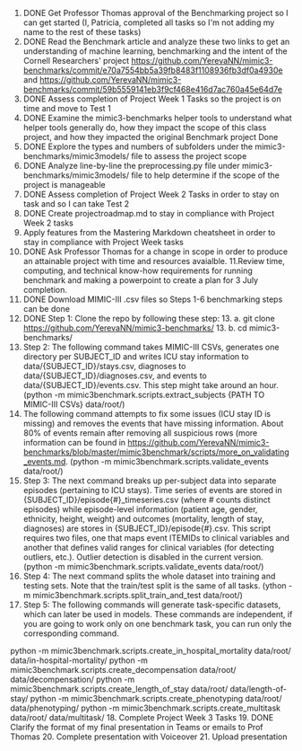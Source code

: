 1. DONE Get Professor Thomas approval of the Benchmarking project	so I can get started (I, Patricia, completed all tasks so I'm not adding my name to the rest of these tasks)
2. DONE Read the  Benchmark article and analyze these two links to get an understanding of machine learning, benchmarking and the intent of the Cornell Researchers' project https://github.com/YerevaNN/mimic3-benchmarks/commit/e70a7554bb5a39fb8483f1108936fb3df0a4930e  and	
https://github.com/YerevaNN/mimic3-benchmarks/commit/59b5559141eb3f9cf468e416d7ac760a45e64d7e	
3. DONE Assess completion of Project Week 1 Tasks so the project is on time and move to Test 1 
4. DONE Examine the mimic3-benchmarks helper tools 	to understand what helper tools generally do, how they impact the scope of this class project, and how they impacted the original Benchmark project	Done
5. DONE Explore the types and numbers of subfolders under the  mimic3-benchmarks/mimic3models/ file to assess the project scope
6. DONE Analyze line-by-line the preprocessing.py file under mimic3-benchmarks/mimic3models/ file	to help determine if the scope of the project is manageable
7. DONE Assess completion of Project Week 2 Tasks in order to stay on task and so I can take Test 2
8. DONE Create projectroadmap.md to stay in compliance with Project Week 2 tasks
9. Apply features from the Mastering Markdown cheatsheet 	in order to stay in compliance with Project Week tasks 
10. DONE Ask Professor Thomas for a change in scope	in order to produce an attainable project with time and resources avaialble. 
11.Review time, computing, and technical know-how requirements  for running benchmark and making a powerpoint to create a plan for 3 July completion. 
12. DONE Download MIMIC-III .csv files	so Steps 1-6 benchmarking steps can be done
13. DONE Step 1: Clone the repo by following these step:
    13. a. git clone https://github.com/YerevaNN/mimic3-benchmarks/
    13. b. cd mimic3-benchmarks/
14. Step 2: The following command takes MIMIC-III CSVs, generates one directory per SUBJECT_ID and writes ICU stay information to data/{SUBJECT_ID}/stays.csv, diagnoses to data/{SUBJECT_ID}/diagnoses.csv, and events to data/{SUBJECT_ID}/events.csv. This step might take around an hour. (python -m mimic3benchmark.scripts.extract_subjects {PATH TO MIMIC-III CSVs} data/root/)
15. The following command attempts to fix some issues (ICU stay ID is missing) and removes the events that have missing information. About 80% of events remain after removing all suspicious rows (more information can be found in https://github.com/YerevaNN/mimic3-benchmarks/blob/master/mimic3benchmark/scripts/more_on_validating_events.md. (python -m mimic3benchmark.scripts.validate_events data/root/)
15. Step 3: The next command breaks up per-subject data into separate episodes (pertaining to ICU stays). Time series of events are stored in {SUBJECT_ID}/episode{#}_timeseries.csv (where # counts distinct episodes) while episode-level information (patient age, gender, ethnicity, height, weight) and outcomes (mortality, length of stay, diagnoses) are stores in {SUBJECT_ID}/episode{#}.csv. This script requires two files, one that maps event ITEMIDs to clinical variables and another that defines valid ranges for clinical variables (for detecting outliers, etc.). Outlier detection is disabled in the current version. (python -m mimic3benchmark.scripts.validate_events data/root/)
16. Step 4: The next command splits the whole dataset into training and testing sets. Note that the train/test split is the same of all tasks. (ython -m mimic3benchmark.scripts.split_train_and_test data/root/)
17. Step 5: The following commands will generate task-specific datasets, which can later be used in models. These commands are independent, if you are going to work only on one benchmark task, you can run only the corresponding command.

python -m mimic3benchmark.scripts.create_in_hospital_mortality data/root/ data/in-hospital-mortality/
python -m mimic3benchmark.scripts.create_decompensation data/root/ data/decompensation/
python -m mimic3benchmark.scripts.create_length_of_stay data/root/ data/length-of-stay/
python -m mimic3benchmark.scripts.create_phenotyping data/root/ data/phenotyping/
python -m mimic3benchmark.scripts.create_multitask data/root/ data/multitask/
18. Complete Project Week 3 Tasks 
19. DONE Clarify the format of my final presentation in Teams or emails to Prof Thomas
20. Complete presentation with Voiceover
21. Upload presentation
